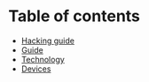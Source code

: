 # Table of contents

* [Hacking guide](README.md)
* [Guide](guide.md)
* [Technology](untitled.md)
* [Devices](devices.md)

